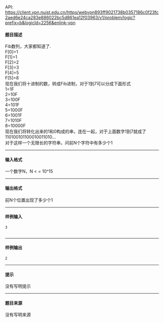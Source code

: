 API: https://client.vpn.nuist.edu.cn/https/webvpn893ff9021738b0357186c0f23fc2aed6e24ca283e886022bc5d861ea12f03963/v1/problem/logic?prefix=b&logicId=2256&enlink-vpn

#### 题目描述

Fib数列，大家都知道了.  
F\[0\]=1  
F\[1\]=1  
F\[2\]=2  
F\[3\]=3  
F\[4\]=5  
F\[5\]=8  
现在我们将十进制的数，转成Fib进制，对于1到7可以分成下面形式  
1=1F  
2=10F  
3=100F  
4=101F  
5=1000F  
6=1001F  
7=1010F  
8=10000F  
现在我们将转化出来的1和0构成的串，连在一起，对于上面数字1到7就成了110100101100010011010...  
对于这样一个无限长的字符串，问前N个字符中有多少个1  
  

---

#### 输入格式

一个数字N，N < = 10^15

---

#### 输出格式

前N个位置出现了多少个1

---

#### 样例输入
```
3


```

---

#### 样例输出
```
2

```

---

#### 提示

没有写明提示

---

#### 题目来源

没有写明来源